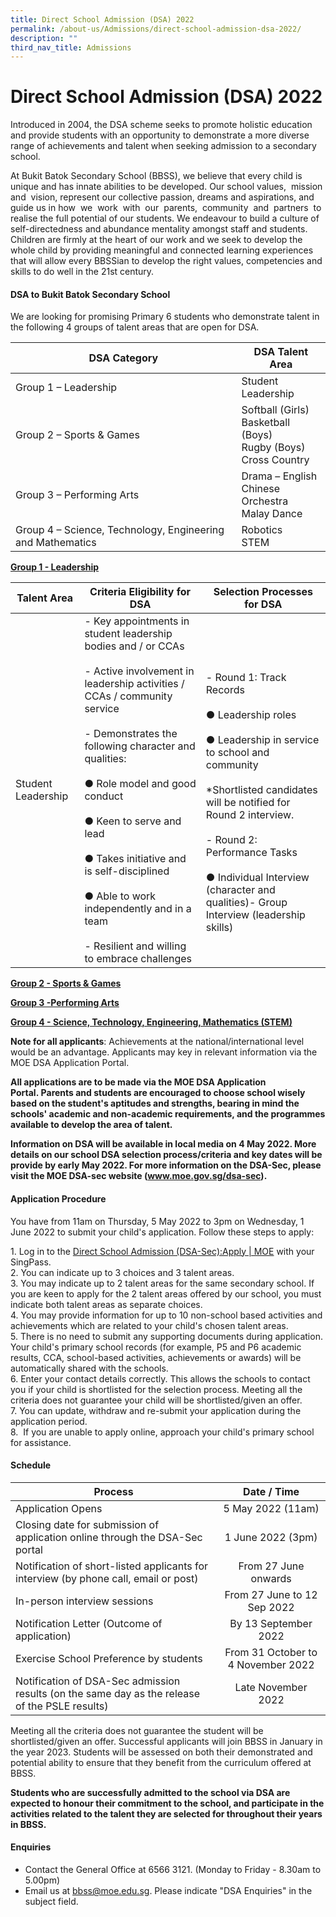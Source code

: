 ```yaml
---
title: Direct School Admission (DSA) 2022
permalink: /about-us/Admissions/direct-school-admission-dsa-2022/
description: ""
third_nav_title: Admissions
---
```

# Direct School Admission (DSA) 2022

Introduced in 2004, the DSA scheme seeks to promote holistic education and provide students with an opportunity to demonstrate a more diverse range of achievements and talent when seeking admission to a secondary school.

At Bukit Batok Secondary School (BBSS), we believe that every child is unique and has innate abilities to be developed. Our school values,  mission  and  vision, represent our collective passion, dreams and aspirations, and guide us in how  we  work  with  our  parents,  community  and  partners  to realise the full potential of our students. We endeavour to build a culture of self-directedness and abundance mentality amongst staff and students. Children are firmly at the heart of our work and we seek to develop the whole child by providing meaningful and connected learning experiences that will allow every BBSSian to develop the right values, competencies and skills to do well in the 21st century.

#### **DSA to Bukit Batok Secondary School**

We are looking for promising Primary 6 students who demonstrate talent in the following 4 groups of talent areas that are open for DSA.

| DSA Category                                               | DSA Talent Area                                                        |
|------------------------------------------------------------|------------------------------------------------------------------------|
| Group 1 – Leadership                                       | Student Leadership                                                     |
| Group 2 – Sports & Games                                   | Softball (Girls)<br>Basketball (Boys)<br>Rugby (Boys)<br>Cross Country |
| Group 3 – Performing Arts                                  | Drama – English<br>Chinese Orchestra<br>Malay Dance                    |
| Group 4 – Science, Technology, Engineering and Mathematics | Robotics<br>STEM                                                       |

<b><u>Group 1 - Leadership</u></b>

|     Talent Area    |        Criteria Eligibility for DSA    |          Selection Processes for DSA          |
|---------|----------------|--------------|
| Student Leadership | -          Key appointments in student leadership bodies and / or CCAs<br><br>-          Active involvement in leadership activities / CCAs / community service<br><br>-          Demonstrates the following character and qualities:<br><br>●      Role model and good conduct<br><br>●      Keen to serve and lead<br><br>●      Takes initiative and is self-disciplined<br><br>●      Able to work independently and in a team<br><br>-        Resilient and willing to embrace challenges | <br><br>-          Round 1: Track Records<br><br>●      Leadership roles<br><br>●      Leadership in service to school and community<br><br>\*Shortlisted candidates will be notified for Round 2 interview.<br><br>-       Round 2: Performance Tasks<br><br>●      Individual Interview (character and qualities)-       Group Interview (leadership skills) |

<b><u>Group 2 - Sports & Games</u></b>

<b><u>Group 3 -Performing Arts</u></b>

<b><u>Group 4 - Science, Technology, Engineering, Mathematics (STEM)</u></b>


**Note for all applicants**: Achievements at the national/international level would be an advantage. Applicants may key in relevant information via the MOE DSA Application Portal.  

**All applications are to be made via the MOE DSA Application Portal. Parents and students are encouraged to choose school wisely based on the student's aptitudes and strengths, bearing in mind the schools' academic and non-academic requirements, and the programmes available to develop the area of talent.**

**Information on DSA will be available in local media on 4 May 2022. More details on our school DSA selection process/criteria and key dates will be provide by early May 2022. For more information on the DSA-Sec, please visit the MOE DSA-sec website (<a href="http://www.moe.gov.sg/dsa-sec" target="_blank">www.moe.gov.sg/dsa-sec</a>).**

#### **Application Procedure** 

You have from 11am on Thursday, 5 May 2022 to 3pm on Wednesday, 1 June 2022 to submit your child's application. Follow these steps to apply:

1\.  Log in to the <a href="https://www.moe.gov.sg/secondary/dsa/application?pt=Mainstream%20primary%20school" target="_blank">Direct School Admission (DSA-Sec):Apply | MOE</a> with your SingPass.  
2\.  You can indicate up to 3 choices and 3 talent areas.  
3\.  You may indicate up to 2 talent areas for the same secondary school. If you are keen to apply for the 2 talent areas offered by our school, you must indicate both talent areas as separate choices.  
4\.  You may provide information for up to 10 non-school based activities and achievements which are related to your child's chosen talent areas.  
5\.  There is no need to submit any supporting documents during application. Your child's primary school records (for example, P5 and P6 academic results, CCA, school-based activities, achievements or awards) will be automatically shared with the schools.  
6\.  Enter your contact details correctly. This allows the schools to contact you if your child is shortlisted for the selection process. Meeting all the criteria does not guarantee your child will be shortlisted/given an offer.  
7\.  You can update, withdraw and re-submit your application during the application period.  
8\.   If you are unable to apply online, approach your child's primary school for assistance.

#### Schedule

| Process                                                                                        |             Date / Time            |
|------------------------------------------------------------------------------------------------|:----------------------------------:|
| Application Opens                                                                              |          5 May 2022 (11am)         |
| Closing date for submission of application online through the DSA-Sec portal                   |          1 June 2022 (3pm)         |
| Notification of short-listed applicants for interview (by phone call, email or post)           |        From 27 June onwards        |
| In-person interview sessions                                                                   |     From 27 June to 12 Sep 2022    |
| Notification Letter (Outcome of application)                                                   |        By 13 September 2022        |
| Exercise School Preference by students                                                         | From 31 October to 4 November 2022 |
| Notification of DSA-Sec admission results (on the same day as the release of the PSLE results) |         Late November 2022         |

Meeting all the criteria does not guarantee the student will be shortlisted/given an offer. Successful applicants will join BBSS in January in the year 2023. Students will be assessed on both their demonstrated and potential ability to ensure that they benefit from the curriculum offered at BBSS.

**Students who are successfully admitted to the school via DSA are expected to honour their commitment to the school, and participate in the activities related to the talent they are selected for throughout their years in BBSS.**

#### Enquiries

* Contact the General Office at 6566 3121. (Monday to Friday - 8.30am to 5.00pm)
* Email us at [bbss@moe.edu.sg](mailto:bbss@moe.edu.sg%20). Please indicate "DSA Enquiries" in the subject field.